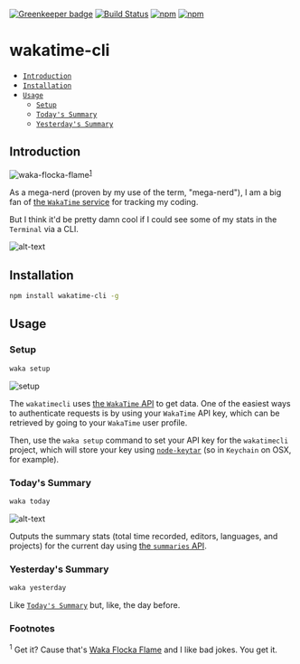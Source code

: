 [![Greenkeeper badge](https://badges.greenkeeper.io/jaebradley/wakatimecli.svg)](https://greenkeeper.io/)
[![Build Status](https://travis-ci.org/jaebradley/wakatimecli.svg?branch=master)](https://travis-ci.org/jaebradley/wakatimecli)
[![npm](https://img.shields.io/npm/v/wakatime-cli.svg)](https://www.npmjs.com/package/wakatime-cli)
[![npm](https://img.shields.io/npm/dt/wakatime-cli.svg)](https://www.npmjs.com/package/wakatime-cli)


# wakatime-cli

* [`Introduction`](#introduction)
* [`Installation`](#installation)
* [`Usage`](#usage)
  * [`Setup`](#setup)
  * [`Today's Summary`](#todays-summary)
  * [`Yesterday's Summary`](#yesterdays-summary)

## Introduction

![waka-flocka-flame](https://media.giphy.com/media/4FRN8FpBdaJYA/giphy.gif)<sup>[1](#waka-flocka-flame-footnote)</sup>

As a mega-nerd (proven by my use of the term, "mega-nerd"), I am a big fan of [the `WakaTime` service](https://wakatime.com) for tracking my coding.

But I think it'd be pretty damn cool if I could see some of my stats in the `Terminal` via a CLI.

![alt-text](https://imgur.com/nfJ4clj.png)

## Installation

```bash
npm install wakatime-cli -g
```

## Usage

### Setup

```bash
waka setup
```

![setup](https://imgur.com/ygTGX4u.png)

The `wakatimecli` uses [the `WakaTime` API](https://wakatime.com/developers) to get data. One of the easiest ways to authenticate requests is by using your `WakaTime` API key, which can be retrieved by going to your `WakaTime` user profile.

Then, use the `waka setup` command to set your API key for the `wakatimecli` project, which will store your key using [`node-keytar`](https://github.com/atom/node-keytar) (so in `Keychain` on OSX, for example).

### Today's Summary

```bash
waka today
```

![alt-text](https://imgur.com/nfJ4clj.png)

Outputs the summary stats (total time recorded, editors, languages, and projects) for the current day using [the `summaries` API](https://wakatime.com/developers#summaries).

### Yesterday's Summary

```bash
waka yesterday
```

Like [`Today's Summary`](#todays-summary) but, like, the day before.

### Footnotes

<a name="waka-flocka-flame-footnote"><sup>1</sup></a> Get it? Cause that's [Waka Flocka Flame](https://en.wikipedia.org/wiki/Waka_Flocka_Flame) and I like bad jokes. You get it.
